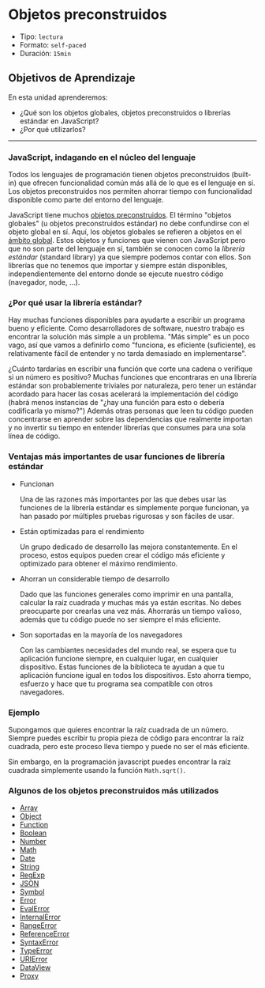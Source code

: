# Objetos preconstruidos

* Tipo: `lectura`
* Formato: `self-paced`
* Duración: `15min`

## Objetivos de Aprendizaje

En esta unidad aprenderemos:

* ¿Qué son los objetos globales, objetos preconstruidos o librerías estándar en
  JavaScript?
* ¿Por qué utilizarlos?

***

### JavaScript, indagando en el núcleo del lenguaje

Todos los lenguajes de programación tienen objetos preconstruidos (built-in)
que ofrecen funcionalidad común más allá de lo que es el lenguaje en sí. Los
objetos preconstruidos nos permiten ahorrar tiempo con funcionalidad disponible
como parte del entorno del lenguaje.

JavaScript tiene muchos [objetos preconstruidos](https://developer.mozilla.org/es/docs/Web/JavaScript/Referencia/Objetos_globales).
El término "objetos globales" (u objetos preconstruidos estándar) no debe
confundirse con el objeto global en sí. Aquí, los objetos globales se refieren a
objetos en el [ámbito global](https://developer.mozilla.org/en-US/docs/Glossary/global_scope).
Estos objetos y funciones que vienen con JavaScript pero que no son parte del
lenguaje en sí, también se conocen como la _librería estándar_ (standard
library) ya que siempre podemos contar con ellos. Son librerías que no tenemos
que importar y siempre están disponibles, independientemente del entorno donde
se ejecute nuestro código (navegador, node, ...).

### ¿Por qué usar la librería estándar?

Hay muchas funciones disponibles para ayudarte a escribir un programa bueno
y eficiente. Como desarrolladores de software, nuestro trabajo es encontrar
la solución más simple a un problema. "Más simple" es un poco vago, así que
vamos a definirlo como "funciona, es eficiente (suficiente), es relativamente
fácil de entender y no tarda demasiado en implementarse".

¿Cuánto tardarías en escribir una función que corte una cadena o verifique si
un número es positivo? Muchas funciones que encontraras en una librería
estándar son probablemente triviales por naturaleza, pero tener un estándar
acordado para hacer las cosas acelerará la implementación del código (habrá
menos instancias de "¿hay una función para esto o debería codificarla yo
mismo?") Además otras personas que leen tu código pueden concentrarse en
aprender sobre las dependencias que realmente importan y no invertir su tiempo
en entender librerías que consumes para una sola línea de código.

### Ventajas más importantes de usar funciones de librería estándar

* Funcionan

    Una de las razones más importantes por las que debes usar las funciones de
    la librería estándar es simplemente porque funcionan, ya han pasado por
    múltiples pruebas rigurosas y son fáciles de usar.

* Están optimizadas para el rendimiento

    Un grupo dedicado de desarrollo las mejora constantemente. En el proceso,
    estos equipos pueden crear el código más eficiente y optimizado para
    obtener el máximo rendimiento.

* Ahorran un considerable tiempo de desarrollo

    Dado que las funciones generales como imprimir en una pantalla, calcular la
    raíz cuadrada y muchas más ya están escritas. No debes preocuparte por
    crearlas una vez más. Ahorrarás un tiempo valioso, además que tu código
    puede no ser siempre el más eficiente.

* Son soportadas en la mayoría de los navegadores

    Con las cambiantes necesidades del mundo real, se espera que tu aplicación
    funcione siempre, en cualquier lugar, en cualquier dispositivo.
    Estas funciones de la biblioteca te ayudan a que tu aplicación funcione
    igual en todos los dispositivos. Esto ahorra tiempo, esfuerzo y hace que tu
    programa sea compatible con otros navegadores.

### Ejemplo

Supongamos que quieres encontrar la raíz cuadrada de un número. Siempre puedes
escribir tu propia pieza de código para encontrar la raíz cuadrada, pero este
proceso lleva tiempo y puede no ser el más eficiente.

Sin embargo, en la programación javascript puedes encontrar la raíz cuadrada
simplemente usando la función `Math.sqrt()`.

### Algunos de los objetos preconstruidos más utilizados

* [Array](https://developer.mozilla.org/es/docs/Web/JavaScript/Referencia/Objetos_globales/Array)
* [Object](https://developer.mozilla.org/es/docs/Web/JavaScript/Referencia/Objetos_globales/Object)
* [Function](https://developer.mozilla.org/es/docs/Web/JavaScript/Referencia/Objetos_globales/Function)
* [Boolean](https://developer.mozilla.org/es/docs/Web/JavaScript/Referencia/Objetos_globales/Boolean)
* [Number](https://developer.mozilla.org/es/docs/Web/JavaScript/Referencia/Objetos_globales/Number)
* [Math](https://developer.mozilla.org/es/docs/Web/JavaScript/Referencia/Objetos_globales/Math)
* [Date](https://developer.mozilla.org/es/docs/Web/JavaScript/Referencia/Objetos_globales/Date)
* [String](https://developer.mozilla.org/es/docs/Web/JavaScript/Referencia/Objetos_globales/String)
* [RegExp](https://developer.mozilla.org/es/docs/Web/JavaScript/Referencia/Objetos_globales/RegExp)
* [JSON](https://developer.mozilla.org/es/docs/Web/JavaScript/Referencia/Objetos_globales/JSON)
* [Symbol](https://developer.mozilla.org/es/docs/Web/JavaScript/Referencia/Objetos_globales/Symbol)
* [Error](https://developer.mozilla.org/es/docs/Web/JavaScript/Referencia/Objetos_globales/Error)
* [EvalError](https://developer.mozilla.org/es/docs/Web/JavaScript/Referencia/Objetos_globales/EvalError)
* [InternalError](https://developer.mozilla.org/es/docs/Web/JavaScript/Referencia/Objetos_globales/InternalError)
* [RangeError](https://developer.mozilla.org/es/docs/Web/JavaScript/Referencia/Objetos_globales/RangeError)
* [ReferenceError](https://developer.mozilla.org/es/docs/Web/JavaScript/Referencia/Objetos_globales/ReferenceError)
* [SyntaxError](https://developer.mozilla.org/es/docs/Web/JavaScript/Referencia/Objetos_globales/SyntaxError)
* [TypeError](https://developer.mozilla.org/es/docs/Web/JavaScript/Referencia/Objetos_globales/TypeError)
* [URIError](https://developer.mozilla.org/es/docs/Web/JavaScript/Referencia/Objetos_globales/URIError)
* [DataView](https://developer.mozilla.org/es/docs/Web/JavaScript/Referencia/Objetos_globales/DataView)
* [Proxy](https://developer.mozilla.org/es/docs/Web/JavaScript/Referencia/Objetos_globales/Proxy)
